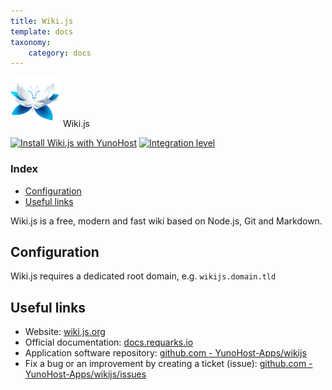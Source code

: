 ```yaml
---
title: Wiki.js
template: docs
taxonomy:
    category: docs
---
```


<img src="/images/wikijs_logo.svg" height="80px" alt="Wiki.js's logo"> Wiki.js

[![Install Wiki.js with YunoHost](https://install-app.yunohost.org/install-with-yunohost.png)](https://install-app.yunohost.org/?app=wikijs) [![Integration level](https://dash.yunohost.org/integration/wikijs.svg)](https://dash.yunohost.org/appci/app/wikijs)

### Index

- [Configuration](#configuration)
- [Useful links](#useful-links)

Wiki.js is a free, modern and fast wiki based on Node.js, Git and Markdown.

## Configuration

Wiki.js requires a dedicated root domain, e.g. `wikijs.domain.tld`

## Useful links

+ Website: [wiki.js.org](https://wiki.js.org/)
+ Official documentation: [docs.requarks.io](https://docs.requarks.io/)
+ Application software repository: [github.com - YunoHost-Apps/wikijs](https://github.com/YunoHost-Apps/wikijs_ynh)
+ Fix a bug or an improvement by creating a ticket (issue): [github.com - YunoHost-Apps/wikijs/issues](https://github.com/YunoHost-Apps/wikijs_ynh/issues)
